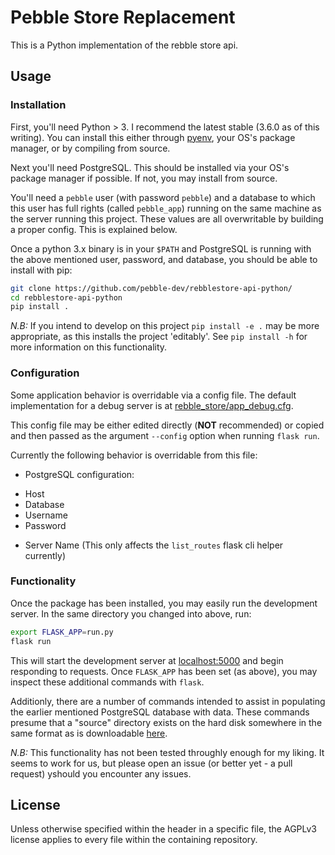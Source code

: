 # Pebble Store Replacement

This is a Python implementation of the rebble store api.

## Usage

### Installation
First, you'll need Python > 3. I recommend the latest stable (3.6.0 as of this writing).
You can install this either through [pyenv][pyenv], your OS's package manager, or by compiling from source.

Next you'll need PostgreSQL. This should be installed via your OS's package manager if possible.
If not, you may install from source.

You'll need a `pebble` user (with password `pebble`) and a database to which this user has full rights (called `pebble_app`) running on the same machine as the server running this project.
These values are all overwritable by building a proper config. This is explained below.

Once a python 3.x binary is in your `$PATH` and PostgreSQL is running with the above mentioned user, password, and database, you should be able to install with pip:

```bash
git clone https://github.com/pebble-dev/rebblestore-api-python/
cd rebblestore-api-python
pip install .
```

*N.B:* If you intend to develop on this project `pip install -e .` may be more appropriate, as this installs the project 'editably'.
See `pip install -h` for more information on this functionality.

### Configuration

Some application behavior is overridable via a config file.
The default implementation for a debug server is at [rebble_store/app_debug.cfg](rebble_store/app_debug.cfg).

This config file may be either edited directly (**NOT** recommended) or copied and then passed as the argument `--config` option when running `flask run`.

Currently the following behavior is overridable from this file:

* PostgreSQL configuration:

- Host
- Database
- Username
- Password

* Server Name (This only affects the `list_routes` flask cli helper currently)


### Functionality

Once the package has been installed, you may easily run the development server. In the same directory you changed into above, run:

```bash
export FLASK_APP=run.py
flask run
```

This will start the development server at [localhost:5000][dev_server] and begin responding to requests.
Once `FLASK_APP` has been set (as above), you may inspect these additional commands with `flask`.

Additionly, there are a number of commands intended to assist in populating the earlier mentioned PostgreSQL database with data.
These commands presume that a "source" directory exists on the hard disk somewhere in the same format as is downloadable [here][store_clone].

*N.B:* This functionality has not been tested throughly enough for my liking.
It seems to work for us, but please open an issue (or better yet - a pull request) yshould you encounter any issues.

## License
Unless otherwise specified within the header in a specific file, the AGPLv3 license applies to every file within the containing repository.

[pyenv]:http://github.com/yyuu/pyenv
[dev_server]:http://localhost:5000
[store_clone]:https://www.reddit.com/r/pebble/comments/5g0gmx/in_light_of_recent_news_i_archived_the_app_store/
